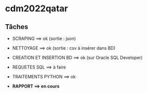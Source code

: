# cdm2022qatar

     
## Tâches

- SCRAPING ==> ok (sortie : json)

- NETTOYAGE ==> ok (sortie : csv à insérer dans BD)

- CREATION ET INSERTION BD ==> ok (sur Oracle SQL Developer)

- REQUETES SQL ==> à faire

- TRAITEMENTS PYTHON ==> ok

- **RAPPORT ==> en cours**
